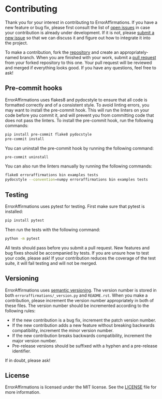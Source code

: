 # Contributing

Thank you for your interest in contributing to ErrorAffirmations.
If you have a new feature or bug fix, please first consult the list of
[open issues](https://github.com/ThomasGesseyJones/ErrorAffirmations/issues)
in case your contribution is already under development. If it is not, please
[submit a new issue](https://github.com/ThomasGesseyJones/ErrorAffirmations/issues/new)
so that we can discuss it and figure out how to integrate it into the project.

To make a contribution, fork the 
[repository](https://github.com/ThomasGesseyJones/ErrorAffirmations)
and create an appropriately-named branch. When you are finished with your work,
submit a [pull request](https://github.com/ThomasGesseyJones/ErrorAffirmations/pulls) 
from your forked repository to this one. Your pull request will be reviewed and
merged if everything looks good. If you have any questions, feel free to ask!

## Pre-commit hooks

ErrorAffirmations uses flakes8 and pydocstyle to ensure that all code is
formatted correctly and of a consistent style. To avoid linting errors, you may
want to install the pre-commit hook. This will run the linters on your code
before you commit it, and will prevent you from committing code that does not
pass the linters. To install the pre-commit hook, run the following commands:

```bash
pip install pre-commit flake8 pydocstyle
pre-commit install
``` 

You can uninstall the pre-commit hook by running the following command:

```bash
pre-commit uninstall
```

You can also run the linters manually by running the following commands:

```bash
flake8 erroraffirmations bin examples tests
pydocstyle --convention=numpy erroraffirmations bin examples tests
```

## Testing

ErrorAffirmations uses pytest for testing. First make sure that pytest is
installed:

```bash
pip install pytest
```

Then run the tests with the following command:

```bash
python -m pytest
```

All tests should pass before you submit a pull request. 
New features and bug fixes should be accompanied by tests. If you are
unsure how to test your code, please ask! If your contribution reduces the
coverage of the test suite, it will fail testing and will not be merged.


## Versioning

ErrorAffirmations uses [semantic versioning](https://semver.org/). The version
number is stored in both `erroraffirmations/_version.py` and `README.rst`.
When you make a contribution, please increment the version number appropriately
in both of these files. The version number should be incremented according to
the following rules:

* If the new contribution is a bug fix, increment the patch version number.
* If the new contribution adds a new feature without breaking backwards
  compatibility, increment the minor version number.
* If the new contribution breaks backwards compatibility, increment the major
  version number.
* Pre-release versions should be suffixed with a hyphen and a pre-release identifier. 

If in doubt, please ask!



## License

ErrorAffirmations is licensed under the MIT license. See the
[LICENSE](https://github.com/ThomasGesseyJones/ErrorAffirmations/blob/main/LICENSE)
file for more information.

